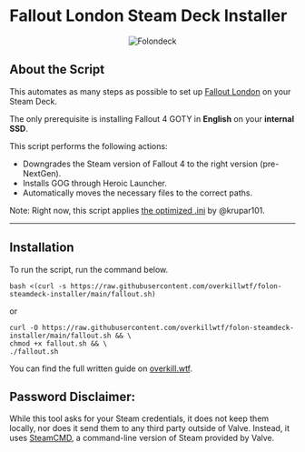 # Fallout London Steam Deck Installer

<p align="center">
  <img src="https://github.com/overkillwtf/folon-steamdeck-installer/blob/main/folondeck.gif" alt="Folondeck" />
</p>

## About the Script

This automates as many steps as possible to set up [Fallout London](https://fallout4london.com) on your Steam Deck.

The only prerequisite is installing Fallout 4 GOTY in **English** on your __**internal SSD**__.

This script performs the following actions:

- Downgrades the Steam version of Fallout 4 to the right version (pre-NextGen).
- Installs GOG through Heroic Launcher.
- Automatically moves the necessary files to the correct paths.

Note: Right now, this script applies [the optimized .ini](https://github.com/krupar101/f4london_steam_deck_ini/blob/main/Fallout4.INI) by @krupar101.

---

## Installation

To run the script, run the command below.

```
bash <(curl -s https://raw.githubusercontent.com/overkillwtf/folon-steamdeck-installer/main/fallout.sh)
```

or

```
curl -O https://raw.githubusercontent.com/overkillwtf/folon-steamdeck-installer/main/fallout.sh && \
chmod +x fallout.sh && \
./fallout.sh
```

You can find the full written guide on [overkill.wtf](https://overkill.wtf/fallout-london-steam-deck-1-click-installer/).

## Password Disclaimer:

While this tool asks for your Steam credentials, it does not keep them locally, nor does it send them to any third party outside of Valve. Instead, it uses [SteamCMD](https://developer.valvesoftware.com/wiki/SteamCMD), a command-line version of Steam provided by Valve.
